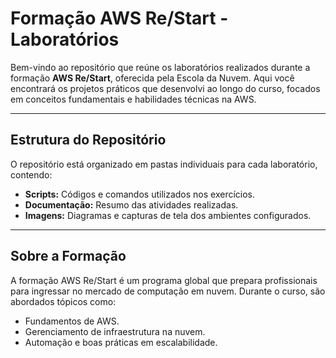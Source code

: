 # Formação AWS Re/Start - Laboratórios  

Bem-vindo ao repositório que reúne os laboratórios realizados durante a formação **AWS Re/Start**, oferecida pela Escola da Nuvem. Aqui você encontrará os projetos práticos que desenvolvi ao longo do curso, focados em conceitos fundamentais e habilidades técnicas na AWS.  

---

## Estrutura do Repositório  

O repositório está organizado em pastas individuais para cada laboratório, contendo:  
- **Scripts:** Códigos e comandos utilizados nos exercícios.  
- **Documentação:** Resumo das atividades realizadas.  
- **Imagens:** Diagramas e capturas de tela dos ambientes configurados.  

---

## Sobre a Formação
A formação AWS Re/Start é um programa global que prepara profissionais para ingressar no mercado de computação em nuvem. Durante o curso, são abordados tópicos como:

- Fundamentos de AWS.
- Gerenciamento de infraestrutura na nuvem.
- Automação e boas práticas em escalabilidade.